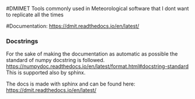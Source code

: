 #DMIMET
Tools commonly used in Meteorological software that I dont want to replicate all the times

#Documentation:
https://dmit.readthedocs.io/en/latest/

### Docstrings
For the sake of making the documentation as automatic as possible the standard of numpy docstring is followed.
https://numpydoc.readthedocs.io/en/latest/format.html#docstring-standard
This is supported also by sphinx.

The docs is made with sphinx and can be found here:
https://dmit.readthedocs.io/en/latest/
